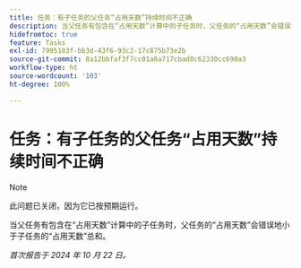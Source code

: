 ```yaml
---
title: 任务：有子任务的父任务“占用天数”持续时间不正确
description: 当父任务有包含在“占用天数”计算中的子任务时，父任务的“占用天数”会错误地小于子任务的“占用天数”总和。
hidefromtoc: true
feature: Tasks
exl-id: 7995103f-bb3d-43f6-93c2-17c875b73e2b
source-git-commit: 8a12bbfaf3f7cc01a8a717cbad8c62330cc690a3
workflow-type: ht
source-wordcount: '103'
ht-degree: 100%

---
```


# 任务：有子任务的父任务“占用天数”持续时间不正确

>[!NOTE]
>
>此问题已关闭，因为它已按预期运行。

当父任务有包含在“占用天数”计算中的子任务时，父任务的“占用天数”会错误地小于子任务的“占用天数”总和。

_首次报告于 2024 年 10 月 22 日。_
